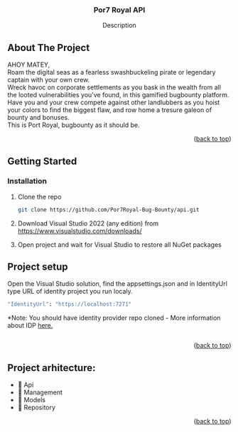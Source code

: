 




  <h3 align="center">Por7 Royal API</h3>

  <p align="center">
    Description
    
</div>


<!-- ABOUT THE PROJECT -->
## About The Project
AHOY MATEY, <br/>
Roam the digital seas as a fearless swashbuckeling pirate or legendary captain with your own crew. <br/>
Wreck havoc on corporate settlements as you bask in the wealth from all the looted vulnerabilities you've found, in this gamified bugbounty platform. <br/>
Have you and your crew compete against other landlubbers as you hoist your colors to find the biggest flaw, and row home a tresure galeon of bounty and bonuses. <br/>
This is Port Royal, bugbounty as it should be.

<p align="right">(<a href="#readme-top">back to top</a>)</p>

<!-- GETTING STARTED -->
## Getting Started


### Installation


1. Clone the repo 
   ```sh
   git clone https://github.com/Por7Royal-Bug-Bounty/api.git
   ```
2. Download Visual Studio 2022 (any edition) from https://www.visualstudio.com/downloads/

3. Open project and wait for Visual Studio to restore all NuGet packages

## Project setup

Open the Visual Studio solution, find the appsettings.json and in IdentityUrl type URL of identity project you run localy. 
```sh
"IdentityUrl": "https://localhost:7271"
```
*Note: You should have identity provider repo cloned - More information about IDP [here.](https://github.com/Por7Royal-Bug-Bounty/identity)
```sh

```
<p align="right">(<a href="#readme-top">back to top</a>)</p>



<!-- Project arhitecture -->
## Project arhitecture:

- 📂 Api
- 📂 Management
- 📂 Models
- 📂 Repository


<p align="right">(<a href="#readme-top">back to top</a>)</p>






